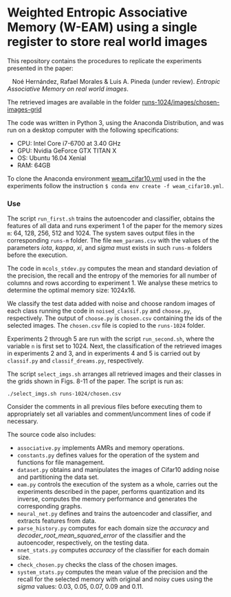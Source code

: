 # Weighted Entropic Associative Memory (W-EAM) using a single register to store real world images

This repository contains the procedures to replicate the experiments presented in the paper:

&nbsp;&nbsp;&nbsp;Noé Hernández, Rafael Morales & Luis A. Pineda (under review). _Entropic Associative Memory on real world images_.

The retrieved images are available in the folder [runs-1024/images/chosen-images-grid](https://github.com/nohernan/W-EAM_Cifar10/blob/main/runs-1024/images/chosen-images-grid)

The code was written in Python 3, using the Anaconda Distribution, and was run on a desktop computer with the following specifications:
* CPU: Intel Core i7-6700 at 3.40 GHz
* GPU: Nvidia GeForce GTX TITAN X
* OS: Ubuntu 16.04 Xenial
* RAM: 64GB

To clone the Anaconda environment [weam_cifar10.yml](https://github.com/nohernan/W-EAM_Cifar10/blob/main/weam_cifar10.yml) used in the the experiments follow the instruction ``$ conda env create -f weam_cifar10.yml``.

### Use

The script ``run_first.sh`` trains the autoencoder and classifier, obtains the features of all data and runs experiment 1 of the paper for the memory sizes ``m``: 64, 128, 256, 512 and 1024. The system saves output files in the corresponding ``runs-m`` folder. The file ``mem_params.csv`` with the values of the parameters _iota_, _kappa_, _xi_, and _sigma_ must exists in such ``runs-m`` folders before the execution.

The code in ``mcols_stdev.py`` computes the mean and standard deviation of the precision, the recall and the entropy of the memories for all number of columns and rows according to experiment 1. We analyse these metrics to determine the optimal memory size: 1024x16.

We classify the test data added with noise and choose random images of each class running the code in ``noised_classif.py`` and ``choose.py``, respectively. The output of ``choose.py`` is ``chosen.csv`` containing the ids of the selected images. The ``chosen.csv`` file is copied to the ``runs-1024`` folder.

Experiments 2 through 5 are run with the script ``run_second.sh``, where the variable ``n`` is first set to 1024. Next, the classification of the retrieved images in experiments 2 and 3, and in experiments 4 and 5 is carried out by ``classif.py`` and ``classif_dreams.py``, respectively. 

The script ``select_imgs.sh`` arranges all retrieved images and their classes in the grids shown in Figs. 8-11 of the paper. The script is run as:

```./select_imgs.sh runs-1024/chosen.csv```

Consider the comments in all previous files before executing them to appropriately set all variables and comment/uncomment lines of code if necessary.

The source code also includes:
* ``associative.py`` implements AMRs and memory operations.
* ``constants.py`` defines values for the operation of the system and functions for file management.
* ``dataset.py`` obtains and manipulates the images of Cifar10 adding noise and partitioning the data set.
* ``eam.py`` controls the execution of the system as a whole, carries out the experiments described in the paper, performs quantization and its inverse, computes the memory performance and generates the corresponding graphs.
* ``neural_net.py`` defines and trains the autoencoder and classifier, and extracts features from data.
* ``parse_history.py`` computes for each domain size the _accuracy_ and _decoder\_root\_mean\_squared\_error_ of the classifier and the autoencoder, respectively, on the testing data.
* ``nnet_stats.py`` computes _accuracy_ of the classifier for each domain size.
* ``check_chosen.py`` checks the class of the chosen images.
* ``system_stats.py`` computes the mean value of the precision and the recall for the selected memory with original and noisy cues using the _sigma_ values: 0.03, 0.05, 0.07, 0.09 and 0.11.
